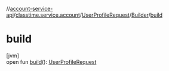 //[account-service-api](../../../../index.md)/[classtime.service.account](../../index.md)/[UserProfileRequest](../index.md)/[Builder](index.md)/[build](build.md)

# build

[jvm]\
open fun [build](build.md)(): [UserProfileRequest](../index.md)
